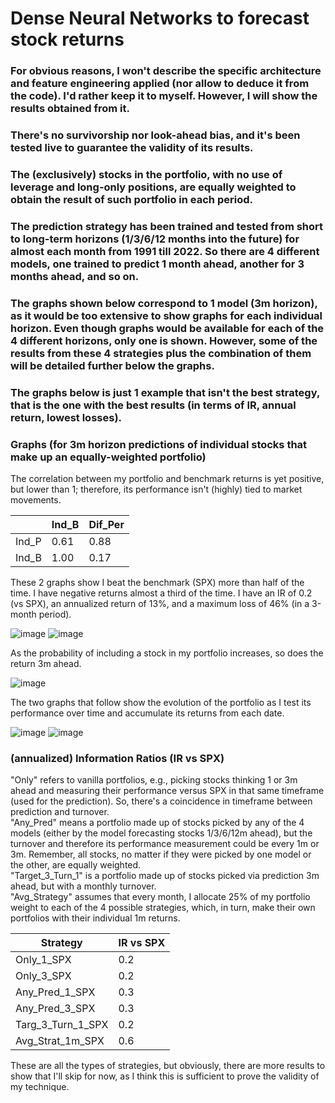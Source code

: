 # Dense Neural Networks to forecast stock returns

### For obvious reasons, I won't describe the specific architecture and feature engineering applied (nor allow to deduce it from the code). I'd rather keep it to myself. However, I will show the results obtained from it.
### There's no survivorship nor look-ahead bias, and it's been tested live to guarantee the validity of its results.
### The (exclusively) stocks in the portfolio, with no use of leverage and long-only positions, are equally weighted to obtain the result of such portfolio in each period.
### The prediction strategy has been trained and tested from short to long-term horizons (1/3/6/12 months into the future) for almost each month from 1991 till 2022. So there are 4 different models, one trained to predict 1 month ahead, another for 3 months ahead, and so on.
### The graphs shown below correspond to 1 model (3m horizon), as it would be too extensive to show graphs for each individual horizon. Even though graphs would be available for each of the 4 different horizons, only one is shown. However, some of the results from these 4 strategies plus the combination of them will be detailed further below the graphs.
### The graphs below is just 1 example that isn't the best strategy, that is the one with the best results (in terms of IR, annual return, lowest losses).


### Graphs (for 3m horizon predictions of individual stocks that make up an equally-weighted portfolio)

The correlation between my portfolio and benchmark returns is yet positive, but lower than 1; therefore, its performance isn't (highly) tied to market movements.

|        | Ind_B | Dif_Per |
|--------|-------|---------|
| Ind_P  | 0.61  | 0.88    |
| Ind_B  | 1.00  | 0.17    |


These 2 graphs show I beat the benchmark (SPX) more than half of the time. I have negative returns almost a third of the time. I have an IR of 0.2 (vs SPX), an annualized return of 13%, and a maximum loss of 46% (in a 3-month period).

![image](https://github.com/MatiGrinberg/Equity_Prediction/assets/45952871/09dffb5c-1005-44ca-b1b6-ddd7fcb3709d)
![image](https://github.com/MatiGrinberg/Equity_Prediction/assets/45952871/7dc57096-57a2-471c-af33-b95cd27b9a93)

As the probability of including a stock in my portfolio increases, so does the return 3m ahead.

![image](https://github.com/MatiGrinberg/Equity_Prediction/assets/45952871/955c11c8-b4ac-455c-8c8e-750c232b3c6e)

The two graphs that follow show the evolution of the portfolio as I test its performance over time and accumulate its returns from each date.

![image](https://github.com/MatiGrinberg/Equity_Prediction/assets/45952871/6c9d2fc5-7519-48c9-96d4-bb60f950b9e7)
![image](https://github.com/MatiGrinberg/Equity_Prediction/assets/45952871/1acfb3dc-1585-4cf1-8140-4ffab3945b65)

### (annualized) Information Ratios (IR vs SPX)
"Only" refers to vanilla portfolios, e.g., picking stocks thinking 1 or 3m ahead and measuring their performance versus SPX in that same timeframe (used for the prediction). So, there's a coincidence in timeframe between prediction and turnover. <br>
"Any_Pred" means a portfolio made up of stocks picked by any of the 4 models (either by the model forecasting stocks 1/3/6/12m ahead), but the turnover and therefore its performance measurement could be every 1m or 3m. Remember, all stocks, no matter if they were picked by one model or the other, are equally weighted. <br>
"Target_3_Turn_1" is a portfolio made up of stocks picked via prediction 3m ahead, but with a monthly turnover. <br>
"Avg_Strategy" assumes that every month, I allocate 25% of my portfolio weight to each of the 4 possible strategies, which, in turn, make their own portfolios with their individual 1m returns.


| Strategy            | IR vs SPX |
|---------------------|-----------|
| Only_1_SPX          | 0.2       |
| Only_3_SPX          | 0.2       |
| Any_Pred_1_SPX      | 0.3       |
| Any_Pred_3_SPX      | 0.3       |
| Targ_3_Turn_1_SPX   | 0.2       |
| Avg_Strat_1m_SPX    | 0.6       |


These are all the types of strategies, but obviously, there are more results to show that I'll skip for now, as I think this is sufficient to prove the validity of my technique.
